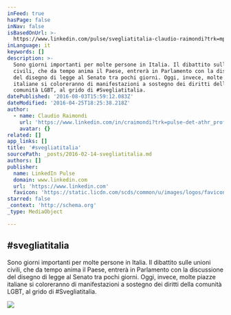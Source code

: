 ```yaml
---
inFeed: true
hasPage: false
inNav: false
isBasedOnUrl: >-
  https://www.linkedin.com/pulse/svegliatitalia-claudio-raimondi?trk=mp-author-card
inLanguage: it
keywords: []
description: >-
  Sono giorni importanti per molte persone in Italia. Il dibattito sulle unioni
  civili, che da tempo anima il Paese, entrerà in Parlamento con la discussione
  del disegno di legge al Senato tra pochi giorni. Oggi, invece, molte piazze
  italiane si coloreranno di manifestazioni a sostegno dei diritti della
  comunità LGBT, al grido di #Svegliatitalia.
datePublished: '2016-08-03T15:59:12.083Z'
dateModified: '2016-04-25T18:25:38.218Z'
author:
  - name: Claudio Raimondi
    url: 'https://www.linkedin.com/in/craimondi?trk=pulse-det-athr_prof-art_hdr'
    avatar: {}
related: []
app_links: []
title: '#svegliatitalia'
sourcePath: _posts/2016-02-14-svegliatitalia.md
authors: []
publisher:
  name: LinkedIn Pulse
  domain: www.linkedin.com
  url: 'https://www.linkedin.com'
  favicon: 'https://static.licdn.com/scds/common/u/images/logos/favicons/v1/favicon.ico'
starred: false
_context: 'http://schema.org'
_type: MediaObject

---
```

<article style=""><h1>#svegliatitalia</h1><p>Sono giorni importanti per molte persone in Italia. Il dibattito sulle unioni civili, che da tempo anima il Paese, entrerà in Parlamento con la discussione del disegno di legge al Senato tra pochi giorni. Oggi, invece, molte piazze italiane si coloreranno di manifestazioni a sostegno dei diritti della comunità LGBT, al grido di #Svegliatitalia.</p><img src="https://s3-us-west-2.amazonaws.com/the-grid-img/p/e6f515b68d16eec518851abb08ab4e9444a9c847.png" /></article>